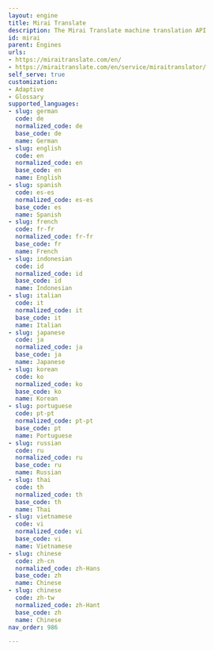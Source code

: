 ```yaml
---
layout: engine
title: Mirai Translate
description: The Mirai Translate machine translation API
id: mirai
parent: Engines
urls:
- https://miraitranslate.com/en/
- https://miraitranslate.com/en/service/miraitranslator/
self_serve: true
customization:
- Adaptive
- Glossary
supported_languages:
- slug: german
  code: de
  normalized_code: de
  base_code: de
  name: German
- slug: english
  code: en
  normalized_code: en
  base_code: en
  name: English
- slug: spanish
  code: es-es
  normalized_code: es-es
  base_code: es
  name: Spanish
- slug: french
  code: fr-fr
  normalized_code: fr-fr
  base_code: fr
  name: French
- slug: indonesian
  code: id
  normalized_code: id
  base_code: id
  name: Indonesian
- slug: italian
  code: it
  normalized_code: it
  base_code: it
  name: Italian
- slug: japanese
  code: ja
  normalized_code: ja
  base_code: ja
  name: Japanese
- slug: korean
  code: ko
  normalized_code: ko
  base_code: ko
  name: Korean
- slug: portuguese
  code: pt-pt
  normalized_code: pt-pt
  base_code: pt
  name: Portuguese
- slug: russian
  code: ru
  normalized_code: ru
  base_code: ru
  name: Russian
- slug: thai
  code: th
  normalized_code: th
  base_code: th
  name: Thai
- slug: vietnamese
  code: vi
  normalized_code: vi
  base_code: vi
  name: Vietnamese
- slug: chinese
  code: zh-cn
  normalized_code: zh-Hans
  base_code: zh
  name: Chinese
- slug: chinese
  code: zh-tw
  normalized_code: zh-Hant
  base_code: zh
  name: Chinese
nav_order: 986

---
```



